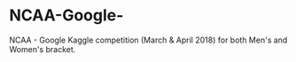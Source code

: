 # NCAA-Google-
NCAA - Google Kaggle competition (March &amp; April 2018) for both Men's and Women's bracket.
